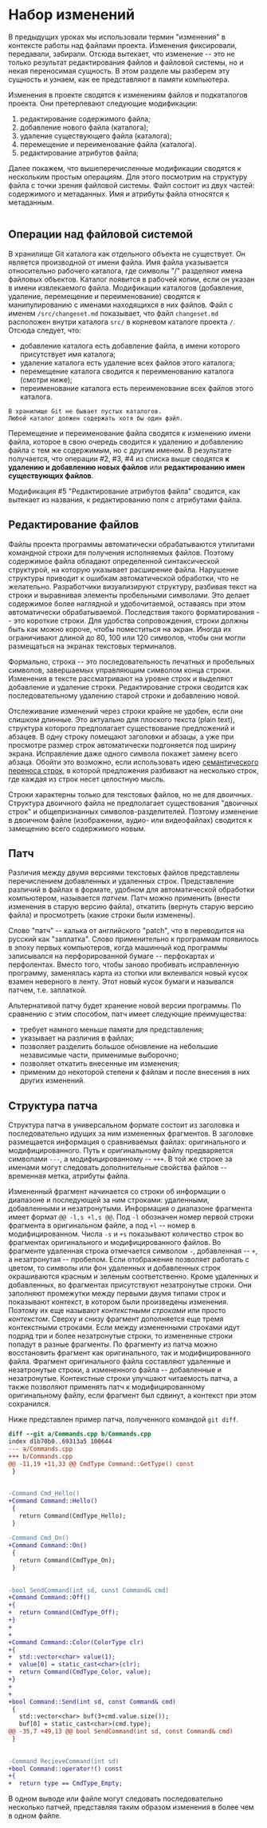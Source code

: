 # Набор изменений

<!-- Введение в раздел -->
В предыдущих уроках мы использовали термин "изменения" в контексте работы над файлами проекта.
Изменения фиксировали, передавали, забирали.
Отсюда вытекает, что изменение -- это не только результат редактирования файлов и файловой системы, но и некая переносимая сущность.
В этом разделе мы разберем эту сущность и узнаем, как ее представляют в памяти компьютера.

<!-- Изменение файловой системы -->
Изменения в проекте сводятся к изменениям файлов и подкаталогов проекта.
Они претерпевают следующие модификации:
1) редактирование содержимого файла;
2) добавление нового файла (каталога);
3) удаление существующего файла (каталога);
4) перемещение и переименование файла (каталога).
5) редактирование атрибутов файла;

<!-- Структура файла -->
Далее покажем, что вышеперечисленные модификации сводятся к нескольким простым операциям.
Для этого посмотрим на структуру файла с точки зрения файловой системы.
Файл состоит из двух частей: содержимого и метаданных.
Имя и атрибуты файла относятся к метаданным.

```{figure} ./images/file-structure.png
```


## Операции над файловой системой

<!-- Базовые операции над ФС -->
В хранилище Git каталога как отдельного объекта не существует.
Он является производной от имени файла.
Имя файла указывается относительно рабочего каталога, где символы "/" разделяют имена файловых объектов.
Каталог появится в рабочей копии, если он указан в имени извлекаемого файла.
Модификации каталогов (добавление, удаление, перемещение и переименование) сводятся к манипулированию с именами находящихся в них файлов.
Файл с именем `/src/changeset.md` показывает, что файл `changeset.md` расположен внутри каталога `src/` в корневом каталоге проекта `/`.
Отсюда следует, что:
* добавление каталога есть добавление файла, в имени которого присутствует имя каталога;
* удаление каталога есть удаление всех файлов этого каталога;
* перемещение каталога сводится к переименованию каталога (смотри ниже);
* переименование каталога есть переименование всех файлов этого каталога.

```{note}
В хранилище Git не бывает пустых каталогов.
Любой каталог должен содержать хотя бы один файл.
```

Перемещение и переименование файла сводятся к изменению имени файла, которое в свою очередь сводится к удалению и добавлению файла с тем же содержимым, но с другим именем.
В результате получается, что операции #2, #3, #4 из списка выше сводятся **к удалению и добавлению новых файлов** или **редактированию имен существующих файлов**.

Модификация #5 "Редактирование атрибутов файла" сводится, как вытекает из названия, к редактированию поля с атрибутами файла.


## Редактирование файлов

<!-- Короткие строки -->
Файлы проекта программы автоматически обрабатываются утилитами командной строки для получения исполняемых файлов.
Поэтому содержимое файла обладают определенной синтаксической структурой, на которую указывает расширение файла.
Нарушение структуры приводит к ошибкам автоматической обработки, что не желательно.
Разработчики визуализируют структуру, разбивая текст на строки и выравнивая элементы пробельными символами.
Это делает содержимое более наглядной и удобочитаемой, оставаясь при этом автоматически обрабатываемой.
Последствия такого форматирования -- это короткие строки.
Для удобства сопровождения, строки должны быть как можно короче, чтобы поместиться на экран.
Иногда их ограничивают длиной до 80, 100 или 120 символов, чтобы они могли размещаться на экранах текстовых терминалов.

<!-- Строка как минимальный элемент для отслеживания изменений -->
Формально, строка -- это последовательность печатных и пробельных символов, завершаемых управляющим символом конца строки.
Изменения в тексте рассматривают на уровне строк и выделяют добавление и удаление строки.
Редактирование строки сводится как последовательному удалению старой строки и добавлению новой.

<!-- Размещение предложений в отдельных строках -->
Отслеживание изменений через строки крайне не удобен, если они слишком длинные.
Это актуально для плоского текста (plain text), структура которого предполагает существование предложений и абзацев.
В одну строку помещают заголовки и абзацы, а уже при просмотре размер строк автоматически подгоняется под ширину экрана.
Исправление даже одного символа покажет замену всего абзаца.
Обойти это возможно, если использовать идею [семантического переноса строк](https://rhodesmill.org/brandon/2012/one-sentence-per-line/), в которой предложения разбивают на несколько строк, где каждая из строк несет целостную мысль.

<!-- Изменение двоичных файлов -->
Строки характерны только для текстовых файлов, но не для двоичных.
Структура двоичного файла не предполагает существования "двоичных строк" и общепризнанных символов-разделителей.
Поэтому изменение в двоичном файле (изображении, аудио- или видеофайлах) сводится к замещению всего содержимого новым.


## Патч

<!-- Что такое патч -->
Различия между двумя версиями текстовых файлов представлены перечислением добавленных и удаленных строк.
Представление различий в файлах в формате, удобном для автоматической обработки компьютером, называется *патчем*.
Патч можно применить (внести изменения в старую версию файла), откатить (вернуть старую версию файла) и просмотреть (какие строки были изменены).

<!-- Этимология слова -->
Слово "патч" -- калька от английского "patch", что в переводится на русский как "заплатка".
Слово применительно к программам появилось в эпоху первых компьютеров, когда машинный код программы записывался на перфорированной бумаге -- перфокартах и перфолентах.
Вместо того, чтобы заново пробивать исправленную программу, заменялась карта из стопки или вклеивался новый кусок взамен неверного в ленту.
Этот новый кусок бумаги и назывался патчем, т.е. заплаткой.

<!-- Преимущества патча -->
Альтернативой патчу будет хранение новой версии программы.
По сравнению с этим способом, патч имеет следующие преимущества:
* требует намного меньше памяти для представления;
* указывает на различия в файлах;
* позволяет разделить большое обновление на небольшие независимые части, применимые выборочно;
* позволяет откатить внесенные им изменения;
* применим до некоторой степени к файлам и после внесения в них других изменений.


## Структура патча

<!-- Универсальный формат патча -->
Структура патча в универсальном формате состоит из заголовка и последовательно идущих за ним измененных фрагментов.
В заголовке размещается информация о сравниваемых файлах: оригинального и модифицированного.
Путь к оригинальному файлу предваряется символами `---`, а модифицированному -- `+++`.
В той же строке за именами могут следовать дополнительные свойства файлов -- временная метка, атрибуты файла.

<!--
Измененные фрагменты содержат удаленные, добавленные и незатронутые соседние строки, также называемые контекстными.
-->
Измененный фрагмент начинается со строки об информации о диапазоне и последующей за ним строками: удаленными, добавленными и незатронутыми.
Информация о диапазоне фрагмента имеет формат `@@ -l,s +l,s @@`.
Под `-l` обозначен номер первой строки фрагмента в оригинальном файле, а под `+l` -- номер в модифицированном.
Числа `-s` и `+s` показывают количество строк во фрагментах оригинального и модифицированного файлов.
Во фрагменте удаленная строка отмечается символом `-`, добавленная -- `+`, а незатронутая -- пробелом.
Если отображение позволяет работать с цветом, то символы или фон удаленных и добавленных строк окрашиваются красным и зеленым соответственно.
Кроме удаленных и добавленных, во фрагментах присутствуют незатронутые строки.
Они заполняют промежутки между первыми двумя типами строк и показывают контекст, в котором были произведены изменения.
Поэтому их еще называют *контекстными строками* или просто *контекстом*.
Сверху и снизу фрагмент дополняется еще тремя контекстными строками.
Если между измененными строками идут подряд три и более незатронутые строки, то измененные строки попадут в разные фрагменты.
По фрагменту из патча можно восстановить фрагмент как оригинального, так и модифицированного файла.
Фрагмент оригинального файла составляют удаленные и незатронутые строки, а измененного файла -- добавленные и незатронутые.
Контекстные строки улучшают читаемость патча, а также позволяют применять патч к модифицированному оригинальному файлу, если фрагмент был сдвинут, а контекст при этом сохранился.

Ниже представлен пример патча, полученного командой `git diff`.

``` diff
diff --git a/Commands.cpp b/Commands.cpp
index d1b70b0..69313a5 100644
--- a/Commands.cpp
+++ b/Commands.cpp
@@ -11,19 +11,33 @@ CmdType Command::GetType() const
 }
 
 
-Command Cmd_Hello()
+Command Command::Hello()
 {
   return Command(CmdType_Hello);
 }
 
-Command Cmd_On()
+Command Command::On()
 {
   return Command(CmdType_On);
 }
 
 
-bool SendCommand(int sd, const Command& cmd)
+Command Command::Off()
+{
+  return Command(CmdType_Off);
+}
+
+
+Command Command::Color(ColorType clr)
+{
+  std::vector<char> value(1);
+  value[0] = static_cast<char>(clr);
+  return Command(CmdType_Color, value);
+}
+
+
+bool Command::Send(int sd, const Command& cmd)
 {
   std::vector<char> buf(3+cmd.value.size());
   buf[0] = static_cast<char>(cmd.type);
@@ -35,7 +49,13 @@ bool SendCommand(int sd, const Command& cmd)
 }
 
 
-Command RecieveCommand(int sd)
+bool Command::operator!() const
+{
+  return type == CmdType_Empty;
```

В одном выводе или файле могут следовать последовательно несколько патчей, представляя таким образом изменения в более чем в одном файле.

